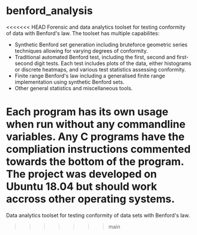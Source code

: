 # benford_analysis
<<<<<<< HEAD
Forensic and data analytics toolset for testing conformity of data with Benford's law. The toolset has multiple capabilites:

* Synthetic Benford set generation including bruteforce geometric series techniques allowing for varying degrees of conformity. 
* Traditional automated Benford test, including the first, second and first-second digit tests. Each test includes plots of the data, either histograms or discrete heatmaps, and various test statistics assessing conformity. 
* Finite range Benford's law including a generalised finite range implementation using synthetic Benford sets. 
* Other general statistics and miscellaneous tools. 

Each program has its own usage when run without any commandline variables. Any C programs have the compliation instructions commented towards the bottom of the program. The project was developed on Ubuntu 18.04 but should work accross other operating systems. 
=======
Data analytics toolset for testing conformity of data sets with Benford's law.
>>>>>>> main
